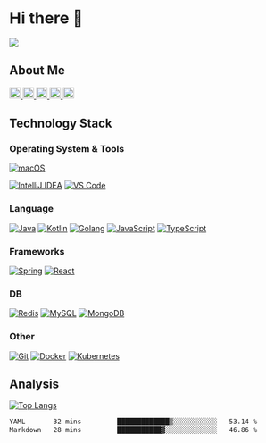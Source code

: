 # Hi there 👋

<a href="https://count.getloli.com/"><img src="https://count.getloli.com/get/@:JY8752?theme=rule34"></a>

## About Me

<p align="left">
  <!-- <a href="https://github.com/JY8752/JY8752/">
    <img src="https://komarev.com/ghpvc/?username=JY8752" alt="JY8752" />
  </a> -->
  <a href="http://twitter.com/ymnk_8752">
    <img height="20" src="https://img.shields.io/twitter/follow/ymnk_8752?label=Twitter&logo=twitter&style=flat" />
  </a>
  <!-- <a href="https://github.com/JY8752">
    <img height="20" src="https://img.shields.io/github/followers/JY8752?label=follow&logo=github&style=flat" />
  </a> -->
  <!-- <a href="https://www.reddit.com/user/yutkat">
    <img height="20" src="https://img.shields.io/reddit/user-karma/combined/yutkat?label=Reddit&logo=reddit&style=flat" />
  </a> -->
  <!-- <a href="https://stackoverflow.com/users/5720201/yutkat">
    <img height="20" src="https://img.shields.io/stackexchange/stackoverflow/r/5720201?label=StackOverflow&logo=stack-overflow&style=flat" />
  </a> -->
  <a href="https://zenn.dev/jy8752">
    <img height="20" src="https://zenn.badge.nikaera.com/s/jy8752/likes" />
  </a>
  <a href="https://zenn.dev/jy8752">
    <img height="20" src="https://zenn.badge.nikaera.com/s/jy8752/articles" />
  </a>
  <a href="http://qiita.com/JY8752">
    <img height="20" src="https://qiita-badge.apiapi.app/s/JY8752/posts.svg" />
  </a>
  <a href="http://qiita.com/JY8752">
    <img height="20" src="https://qiita-badge.apiapi.app/s/JY8752/contributions.svg" />
  </a>
</p>
  
## Technology Stack
  
### Operating System & Tools
[![macOS](https://img.shields.io/badge/macOS-292e33?style=flat-square&logo=apple&logoColor=ffffff)](https://www.apple.com/macos)

[![IntelliJ IDEA](https://img.shields.io/badge/-IntelliJ-000000?style=flat-square&logo=IntelliJIDEA)](https://www.jetbrains.com/idea/)
[![VS Code](https://img.shields.io/badge/IDE-VSCode-%23007ACC?style=flat-square&logo=Visual-studio-code)](https://code.visualstudio.com/)

### Language
[![Java](https://img.shields.io/badge/-Java-3776AB?style=flat-square)](https://www.java.com)
[![Kotlin](https://img.shields.io/badge/-Kotlin-7033FD?style=flat-square&logo=kotlin&logoColor=ffffff)](https://kotlinlang.org/)
[![Golang](https://img.shields.io/badge/-Golang-00ADD8?style=flat-square&logo=go&logoColor=ffffff)](https://golang.org/)
[![JavaScript](https://img.shields.io/badge/-JavaScript-%23F7DF1C?style=flat-square&logo=javascript&logoColor=000000&labelColor=%23F7DF1C&color=%23FFCE5A)](https://www.javascript.com/)
[![TypeScript](https://img.shields.io/badge/-TypeScript-00ADD8?style=flat-square&logo=typescript&logoColor=ffffff)](https://www.typescriptlang.org/)
<!-- [![Solidity](https://img.shields.io/badge/-Solidity-3776AB?style=flat-square&logo=solidity&logoColor=ffffff)](https://docs.soliditylang.org/en/v0.8.17/) -->

### Frameworks
[![Spring](https://img.shields.io/badge/-Spring-6DB33F?style=flat-square&logo=Spring&logoColor=ffffff)](https://spring.io/)
[![React](https://img.shields.io/badge/-React-61DAFB?style=flat-square&logo=React&logoColor=ffffff)](https://reactjs.org/)

### DB
[![Redis](https://img.shields.io/badge/-Redis-DC382D?style=flat-square&logo=Redis&logoColor=ffffff)](https://redis.io/)
[![MySQL](https://img.shields.io/badge/-MySQL-4479A1?style=flat-square&logo=MySQL&logoColor=ffffff)](https://www.mysql.com/)
[![MongoDB](https://img.shields.io/badge/-MongoDB-47A248?style=flat-square&logo=MongoDB&logoColor=ffffff)](https://www.mongodb.com/)

### Other
[![Git](https://img.shields.io/badge/-Git-%23F05032?style=flat-square&logo=git&logoColor=%23ffffff)](https://git-scm.com/)
[![Docker](https://img.shields.io/badge/-Docker-2496ED?style=flat-square&logo=docker&logoColor=ffffff)](https://www.docker.com/)
[![Kubernetes](https://img.shields.io/badge/-Kubernetes-326CE5?style=flat-square&logo=Kubernetes&logoColor=ffffff)](https://kubernetes.io/)

## Analysis

[![Top Langs](https://github-readme-stats.vercel.app/api/top-langs/?username=JY8752&theme=vue-dark&show_icons=true)](https://github.com/JY8752/github-readme-stats)


<!--START_SECTION:waka-->

```txt
YAML       32 mins         █████████████▒░░░░░░░░░░░   53.14 %
Markdown   28 mins         ███████████▓░░░░░░░░░░░░░   46.86 %
```

<!--END_SECTION:waka-->

<!--
**JY8752/JY8752** is a ✨ _special_ ✨ repository because its `README.md` (this file) appears on your GitHub profile.

Here are some ideas to get you started:

- 🔭 I’m currently working on ...
- 🌱 I’m currently learning ...
- 👯 I’m looking to collaborate on ...
- 🤔 I’m looking for help with ...
- 💬 Ask me about ...
- 📫 How to reach me: ...
- 😄 Pronouns: ...
- ⚡ Fun fact: ...
-->
